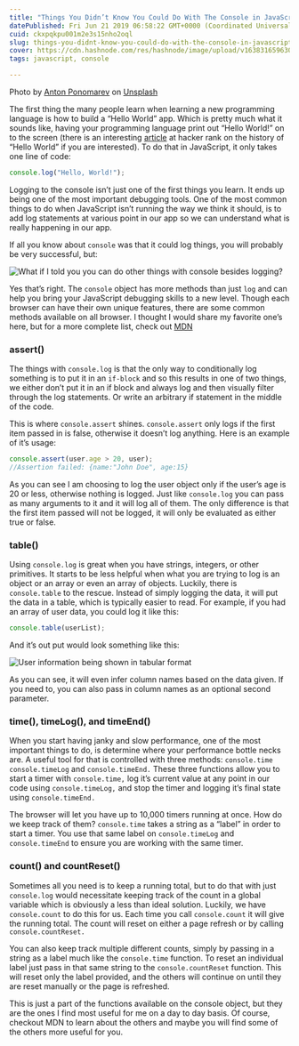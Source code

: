 ```yaml
---
title: "Things You Didn’t Know You Could Do With The Console in JavaScript"
datePublished: Fri Jun 21 2019 06:58:22 GMT+0000 (Coordinated Universal Time)
cuid: ckxpqkpu001m2e3s15nho2oql
slug: things-you-didnt-know-you-could-do-with-the-console-in-javascript-6eed68ccf534
cover: https://cdn.hashnode.com/res/hashnode/image/upload/v1638316596305/LzMD-a30B.jpeg
tags: javascript, console

---
```


Photo by [Anton Ponomarev](https://unsplash.com/@umadrummer?utm_source=medium&utm_medium=referral) on [Unsplash](https://unsplash.com?utm_source=medium&utm_medium=referral)

The first thing the many people learn when learning a new programming language is how to build a “Hello World” app. Which is pretty much what it sounds like, having your programming language print out “Hello World!” on to the screen (there is an interesting [article](https://blog.hackerrank.com/the-history-of-hello-world/) at hacker rank on the history of “Hello World” if you are interested). To do that in JavaScript, it only takes one line of code:

```javascript
console.log("Hello, World!");
```

Logging to the console isn’t just one of the first things you learn. It ends up being one of the most important debugging tools. One of the most common things to do when JavaScript isn’t running the way we think it should, is to add log statements at various point in our app so we can understand what is really happening in our app.

If all you know about `console` was that it could log things, you will probably be very successful, but:

![What if I told you you can do other things with console besides logging?](https://cdn.hashnode.com/res/hashnode/image/upload/v1638316593513/x5m06HKNu.jpeg)

Yes that’s right. The `console` object has more methods than just `log` and can help you bring your JavaScript debugging skills to a new level. Though each browser can have their own unique features, there are some common methods available on all browser. I thought I would share my favorite one’s here, but for a more complete list, check out [MDN](https://developer.mozilla.org/en-US/docs/Web/API/console)

### assert()

The things with `console.log` is that the only way to conditionally log something is to put it in an `if-block` and so this results in one of two things, we either don’t put it in an if block and always log and then visually filter through the log statements. Or write an arbitrary if statement in the middle of the code.

This is where `console.assert` shines. `console.assert` only logs if the first item passed in is false, otherwise it doesn’t log anything. Here is an example of it’s usage:

```javascript
console.assert(user.age > 20, user);
//Assertion failed: {name:"John Doe", age:15}
```

As you can see I am choosing to log the user object only if the user’s age is 20 or less, otherwise nothing is logged. Just like `console.log` you can pass as many arguments to it and it will log all of them. The only difference is that the first item passed will not be logged, it will only be evaluated as either true or false.

### table()

Using `console.log` is great when you have strings, integers, or other primitives. It starts to be less helpful when what you are trying to log is an object or an array or even an array of objects. Luckily, there is `console.table` to the rescue. Instead of simply logging the data, it will put the data in a table, which is typically easier to read. For example, if you had an array of user data, you could log it like this:

```javascript
console.table(userList);
```

And it’s out put would look something like this:

![User information being shown in tabular format](https://cdn.hashnode.com/res/hashnode/image/upload/v1638316594907/dengy2rGN.png)

As you can see, it will even infer column names based on the data given. If you need to, you can also pass in column names as an optional second parameter.

### time(), timeLog(), and timeEnd()

When you start having janky and slow performance, one of the most important things to do, is determine where your performance bottle necks are. A useful tool for that is controlled with three methods: `console.time` `console.timeLog` and `console.timeEnd.` These three functions allow you to start a timer with `console.time,` log it’s current value at any point in our code using `console.timeLog,` and stop the timer and logging it’s final state using `console.timeEnd.`

The browser will let you have up to 10,000 timers running at once. How do we keep track of them? `console.time` takes a string as a “label” in order to start a timer. You use that same label on `console.timeLog` and `console.timeEnd` to ensure you are working with the same timer.

### count() and countReset()

Sometimes all you need is to keep a running total, but to do that with just `console.log` would necessitate keeping track of the count in a global variable which is obviously a less than ideal solution. Luckily, we have `console.count` to do this for us. Each time you call `console.count` it will give the running total. The count will reset on either a page refresh or by calling `console.countReset.`

You can also keep track multiple different counts, simply by passing in a string as a label much like the `console.time` function. To reset an individual label just pass in that same string to the `console.countReset` function. This will reset only the label provided, and the others will continue on until they are reset manually or the page is refreshed.

This is just a part of the functions available on the console object, but they are the ones I find most useful for me on a day to day basis. Of course, checkout MDN to learn about the others and maybe you will find some of the others more useful for you.
